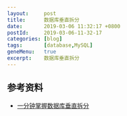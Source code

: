 ```yaml
---
layout:     post
title:      数据库垂直拆分
date:       2019-03-06 11:32:17 +0800
postId:     2019-03-06-11-32-17
categories: [blog]
tags:       [database,MySQL]
geneMenu:   true
excerpt:    数据库垂直拆分
---
```


## 





## 参考资料

* [一分钟掌握数据库垂直拆分](https://www.w3cschool.cn/architectroad/architectroad-vertical-split-database.html)